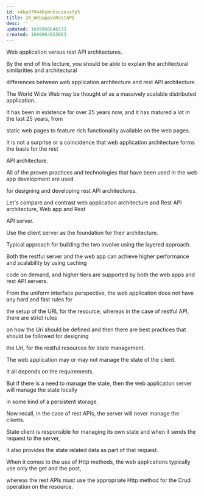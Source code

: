 ```yaml
---
id: k4kpd79446ymnbsczesxfp5
title: 20_WebappVsRestAPI
desc: ''
updated: 1699966646173
created: 1699964855663
---
```

Web application versus rest API architectures.

By the end of this lecture, you should be able to explain the architectural similarities and architectural

differences between web application architecture and rest API architecture.

The World Wide Web may be thought of as a massively scalable distributed application.

It has been in existence for over 25 years now, and it has matured a lot in the last 25 years, from

static web pages to feature rich functionality available on the web pages.

It is not a surprise or a coincidence that web application architecture forms the basis for the rest

API architecture.

All of the proven practices and technologies that have been used in the web app development are used

for designing and developing rest API architectures.

Let's compare and contrast web application architecture and Rest API architecture, Web app and Rest

API server.

Use the client server as the foundation for their architecture.

Typical approach for building the two involve using the layered approach.

Both the restful server and the web app can achieve higher performance and scalability by using caching

code on demand, and higher tiers are supported by both the web apps and rest API servers.

From the uniform interface perspective, the web application does not have any hard and fast rules for

the setup of the URL for the resource, whereas in the case of restful API, there are strict rules

on how the Uri should be defined and then there are best practices that should be followed for designing

the Uri, for the restful resources for state management.

The web application may or may not manage the state of the client.

It all depends on the requirements.

But if there is a need to manage the state, then the web application server will manage the state locally

in some kind of a persistent storage.

Now recall, in the case of rest APIs, the server will never manage the clients.

State client is responsible for managing its own state and when it sends the request to the server,

it also provides the state related data as part of that request.

When it comes to the use of Http methods, the web applications typically use only the get and the post,

whereas the rest APIs must use the appropriate Http method for the Crud operation on the resource.